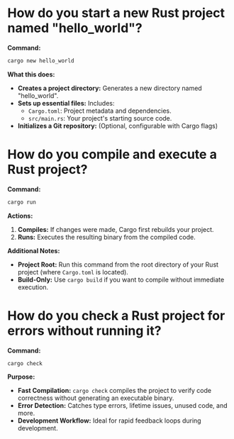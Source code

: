 # How do you start a new Rust project named "hello_world"?

**Command:**

```bash 
cargo new hello_world
```

**What this does:**

* **Creates a project directory:**  Generates a new directory named "hello_world".
* **Sets up essential files:**  Includes:
    * `Cargo.toml`:  Project metadata and dependencies.
    * `src/main.rs`:  Your project's starting source code.
* **Initializes a Git repository:** (Optional, configurable with Cargo flags)

# How do you compile and execute a Rust project?

**Command:**

```bash
cargo run
```

**Actions:**

1. **Compiles:** If changes were made, Cargo first rebuilds your project.
2. **Runs:** Executes the resulting binary from the compiled code. 

**Additional Notes:**

* **Project Root:**  Run this command from the root directory of your Rust project (where `Cargo.toml` is located).
* **Build-Only:**  Use `cargo build` if you want to compile without immediate execution.

# How do you check a Rust project for errors without running it? 

**Command:**

```bash
cargo check
```

**Purpose:**

* **Fast Compilation:**  `cargo check` compiles the project to verify code correctness without generating an executable binary.
* **Error Detection:** Catches type errors, lifetime issues, unused code, and more.
* **Development Workflow:**  Ideal for rapid feedback loops during development.



